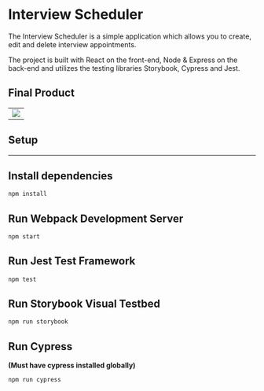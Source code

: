 # Interview Scheduler

The Interview Scheduler is a simple application which allows you to create, edit and delete interview appointments.

The project is built with React on the front-end, Node & Express on the back-end and utilizes the testing libraries Storybook, Cypress and Jest. 

## Final Product
| |
| ------ |
| ![](https://media.giphy.com/media/9CC9OhhHHSImzXILxD/giphy.gif) |

## Setup
---


## Install dependencies

```sh
npm install
```

## Run Webpack Development Server

```sh
npm start
```

## Run Jest Test Framework

```sh
npm test
```

## Run Storybook Visual Testbed

```sh
npm run storybook
```

## Run Cypress 
**(Must have cypress installed globally)**

```sh
npm run cypress
```